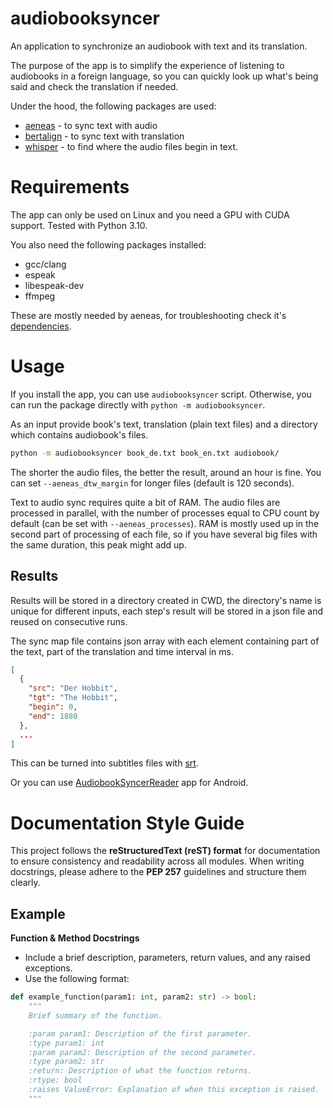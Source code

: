 # audiobooksyncer

An application to synchronize an audiobook with text and its translation.

The purpose of the app is to simplify the experience of listening to audiobooks in a foreign language, so you can quickly look up what's being said and check the translation if needed.

Under the hood, the following packages are used:
- [aeneas](https://github.com/readbeyond/aeneas) - to sync text with audio
- [bertalign](https://github.com/bfsujason/bertalign) - to sync text with translation
- [whisper](https://github.com/openai/whisper) - to find where the audio files begin in text.

# Requirements

The app can only be used on Linux and you need a GPU with CUDA support. Tested with Python 3.10.

You also need the following packages installed:
- gcc/clang
- espeak
- libespeak-dev
- ffmpeg

These are mostly needed by aeneas, for troubleshooting check it's [dependencies](https://github.com/readbeyond/aeneas/blob/master/install_dependencies.sh).

# Usage

If you install the app, you can use `audiobooksyncer` script. Otherwise, you can run the package directly with `python -m audiobooksyncer`.

As an input provide book's text, translation (plain text files) and a directory which contains audiobook's files.

```bash
python -m audiobooksyncer book_de.txt book_en.txt audiobook/
```

The shorter the audio files, the better the result, around an hour is fine. You can set `--aeneas_dtw_margin` for longer files (default is 120 seconds).

Text to audio sync requires quite a bit of RAM. The audio files are processed in parallel, with the number of processes equal to CPU count by default (can be set with `--aeneas_processes`). RAM is mostly used up in the second part of processing of each file, so if you have several big files with the same duration, this peak might add up.

## Results

Results will be stored in a directory created in CWD, the directory's name is unique for different inputs, each step's result will be stored in a json file and reused on consecutive runs.

The sync map file contains json array with each element containing part of the text, part of the translation and time interval in ms.

```json
[
  {
    "src": "Der Hobbit",
    "tgt": "The Hobbit",
    "begin": 0,
    "end": 1880
  },
  ...
]
```

This can be turned into subtitles files with [srt](https://pypi.org/project/srt/).

Or you can use [AudiobookSyncerReader](https://github.com/atlantis-11/AudiobookSyncerReader) app for Android.

# Documentation Style Guide  

This project follows the **reStructuredText (reST) format** for documentation to ensure consistency and readability across all modules. When writing docstrings, please adhere to the **PEP 257** guidelines and structure them clearly.  

## Example

**Function & Method Docstrings**  
- Include a brief description, parameters, return values, and any raised exceptions.  
- Use the following format:  

```python
def example_function(param1: int, param2: str) -> bool:
    """
    Brief summary of the function.

    :param param1: Description of the first parameter.
    :type param1: int
    :param param2: Description of the second parameter.
    :type param2: str
    :return: Description of what the function returns.
    :rtype: bool
    :raises ValueError: Explanation of when this exception is raised.
    """
```
